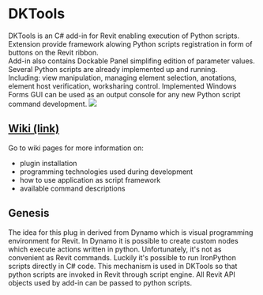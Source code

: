 # DKTools
DKTools is an C# add-in for Revit enabling execution of Python scripts.   
Extension provide framework alowing Python scripts registration in form of buttons on the Revit ribbon.  
Add-in also contains Dockable Panel simplifing edition of parameter values.  
Several Python scripts are already implemented up and running.  
Including: view manipulation, managing element selection, anotations, element host verification, worksharing control.
Implemented Windows Forms GUI can be used as an output console for any new Python script command development. 
![](DKTools/DKTools/doc/ribbon.png)

## [Wiki (link)](https://github.com/krzemdamian/DKTools/wiki)
Go to wiki pages for more information on:
* plugin installation
* programming technologies used during development
* how to use application as script framework
* available command descriptions

## Genesis
The idea for this plug in derived from Dynamo which is visual programming environment for Revit.
In Dynamo it is possible to create custom nodes which execute actions written in python.
Unfortunately, it's not as convenient as Revit commands.
Luckily it's possible to run IronPython scripts directly in C# code.
This mechanism is used in DKTools so that python scripts are invoked in Revit through script engine.
All Revit API objects used by add-in can be passed to python scripts.
